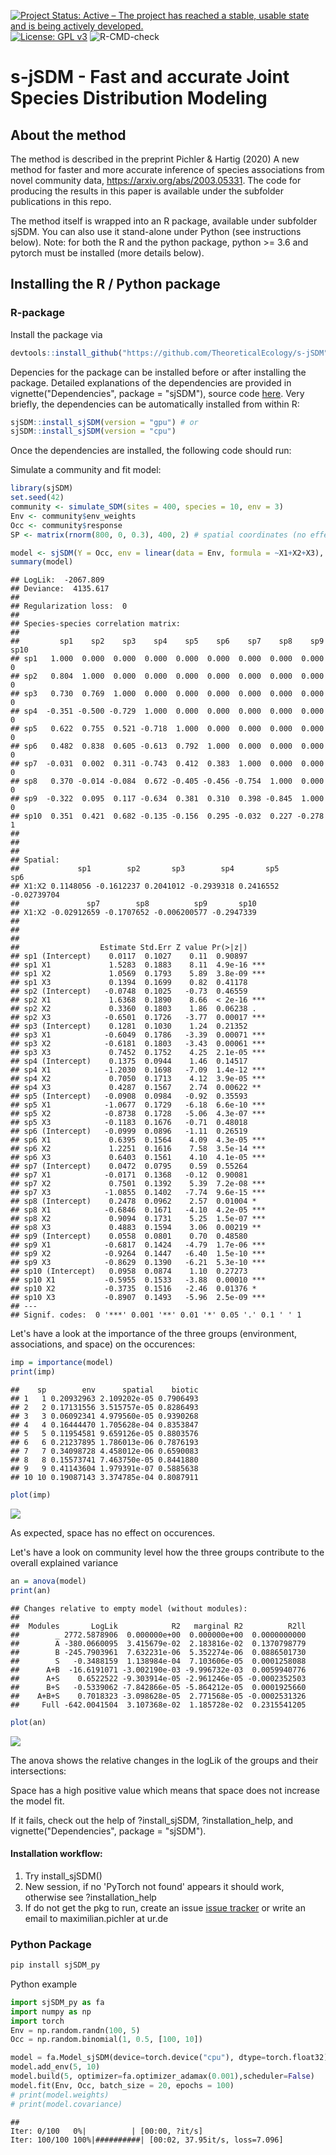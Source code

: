 [![Project Status: Active – The project has reached a stable, usable state and is being actively developed.](http://www.repostatus.org/badges/latest/active.svg)](http://www.repostatus.org/#active)
[![License: GPL v3](https://img.shields.io/badge/License-GPL%20v3-blue.svg)](https://www.gnu.org/licenses/gpl-3.0)
![R-CMD-check](https://github.com/TheoreticalEcology/s-jSDM/workflows/R-CMD-check/badge.svg?branch=master)


# s-jSDM - Fast and accurate Joint Species Distribution Modeling

## About the method

The method is described in the preprint Pichler & Hartig (2020) A new method for faster and more accurate inference of species associations from novel community data, https://arxiv.org/abs/2003.05331. The code for producing the results in this paper is available under the subfolder publications in this repo.

The method itself is wrapped into an R package, available under subfolder sjSDM. You can also use it stand-alone under Python (see instructions below). Note: for both the R and the python package, python >= 3.6 and pytorch must be installed (more details below).

## Installing the R / Python package

### R-package

Install the package via


```r
devtools::install_github("https://github.com/TheoreticalEcology/s-jSDM", subdir = "sjSDM")
```

Depencies for the package can be installed before or after installing the package. Detailed explanations of the dependencies are provided in vignette("Dependencies", package = "sjSDM"), source code [here](https://github.com/TheoreticalEcology/s-jSDM/blob/master/sjSDM/vignettes/Dependencies.Rmd). Very briefly,  the dependencies can be automatically installed from within R:


```r
sjSDM::install_sjSDM(version = "gpu") # or
sjSDM::install_sjSDM(version = "cpu")
```
Once the dependencies are installed, the following code should run:

Simulate a community and fit model:

```r
library(sjSDM)
set.seed(42)
community <- simulate_SDM(sites = 400, species = 10, env = 3)
Env <- community$env_weights
Occ <- community$response
SP <- matrix(rnorm(800, 0, 0.3), 400, 2) # spatial coordinates (no effect on species occurences)

model <- sjSDM(Y = Occ, env = linear(data = Env, formula = ~X1+X2+X3), spatial = linear(data = SP, formula = ~0+X1:X2), se = TRUE)
summary(model)
```

```
## LogLik:  -2067.809 
## Deviance:  4135.617 
## 
## Regularization loss:  0 
## 
## Species-species correlation matrix: 
## 
##         sp1    sp2    sp3    sp4    sp5    sp6    sp7    sp8    sp9 sp10
## sp1   1.000  0.000  0.000  0.000  0.000  0.000  0.000  0.000  0.000    0
## sp2   0.804  1.000  0.000  0.000  0.000  0.000  0.000  0.000  0.000    0
## sp3   0.730  0.769  1.000  0.000  0.000  0.000  0.000  0.000  0.000    0
## sp4  -0.351 -0.500 -0.729  1.000  0.000  0.000  0.000  0.000  0.000    0
## sp5   0.622  0.755  0.521 -0.718  1.000  0.000  0.000  0.000  0.000    0
## sp6   0.482  0.838  0.605 -0.613  0.792  1.000  0.000  0.000  0.000    0
## sp7  -0.031  0.002  0.311 -0.743  0.412  0.383  1.000  0.000  0.000    0
## sp8   0.370 -0.014 -0.084  0.672 -0.405 -0.456 -0.754  1.000  0.000    0
## sp9  -0.322  0.095  0.117 -0.634  0.381  0.310  0.398 -0.845  1.000    0
## sp10  0.351  0.421  0.682 -0.135 -0.156  0.295 -0.032  0.227 -0.278    1
## 
## 
## 
## Spatial: 
##             sp1        sp2       sp3        sp4       sp5         sp6
## X1:X2 0.1148056 -0.1612237 0.2041012 -0.2939318 0.2416552 -0.02739704
##               sp7        sp8          sp9       sp10
## X1:X2 -0.02912659 -0.1707652 -0.006200577 -0.2947339
## 
## 
## 
##                  Estimate Std.Err Z value Pr(>|z|)    
## sp1 (Intercept)    0.0117  0.1027    0.11  0.90897    
## sp1 X1             1.5283  0.1883    8.11  4.9e-16 ***
## sp1 X2             1.0569  0.1793    5.89  3.8e-09 ***
## sp1 X3             0.1394  0.1699    0.82  0.41178    
## sp2 (Intercept)   -0.0748  0.1025   -0.73  0.46559    
## sp2 X1             1.6368  0.1890    8.66  < 2e-16 ***
## sp2 X2             0.3360  0.1803    1.86  0.06238 .  
## sp2 X3            -0.6501  0.1726   -3.77  0.00017 ***
## sp3 (Intercept)    0.1281  0.1030    1.24  0.21352    
## sp3 X1            -0.6049  0.1786   -3.39  0.00071 ***
## sp3 X2            -0.6181  0.1803   -3.43  0.00061 ***
## sp3 X3             0.7452  0.1752    4.25  2.1e-05 ***
## sp4 (Intercept)    0.1375  0.0944    1.46  0.14517    
## sp4 X1            -1.2030  0.1698   -7.09  1.4e-12 ***
## sp4 X2             0.7050  0.1713    4.12  3.9e-05 ***
## sp4 X3             0.4287  0.1567    2.74  0.00622 ** 
## sp5 (Intercept)   -0.0908  0.0984   -0.92  0.35593    
## sp5 X1            -1.0677  0.1729   -6.18  6.6e-10 ***
## sp5 X2            -0.8738  0.1728   -5.06  4.3e-07 ***
## sp5 X3            -0.1183  0.1676   -0.71  0.48018    
## sp6 (Intercept)   -0.0999  0.0896   -1.11  0.26519    
## sp6 X1             0.6395  0.1564    4.09  4.3e-05 ***
## sp6 X2             1.2251  0.1616    7.58  3.5e-14 ***
## sp6 X3             0.6403  0.1561    4.10  4.1e-05 ***
## sp7 (Intercept)    0.0472  0.0795    0.59  0.55264    
## sp7 X1            -0.0171  0.1368   -0.12  0.90081    
## sp7 X2             0.7501  0.1392    5.39  7.2e-08 ***
## sp7 X3            -1.0855  0.1402   -7.74  9.6e-15 ***
## sp8 (Intercept)    0.2478  0.0962    2.57  0.01004 *  
## sp8 X1            -0.6846  0.1671   -4.10  4.2e-05 ***
## sp8 X2             0.9094  0.1731    5.25  1.5e-07 ***
## sp8 X3             0.4883  0.1594    3.06  0.00219 ** 
## sp9 (Intercept)    0.0558  0.0801    0.70  0.48580    
## sp9 X1            -0.6817  0.1424   -4.79  1.7e-06 ***
## sp9 X2            -0.9264  0.1447   -6.40  1.5e-10 ***
## sp9 X3            -0.8629  0.1390   -6.21  5.3e-10 ***
## sp10 (Intercept)   0.0958  0.0874    1.10  0.27273    
## sp10 X1           -0.5955  0.1533   -3.88  0.00010 ***
## sp10 X2           -0.3735  0.1516   -2.46  0.01376 *  
## sp10 X3           -0.8907  0.1493   -5.96  2.5e-09 ***
## ---
## Signif. codes:  0 '***' 0.001 '**' 0.01 '*' 0.05 '.' 0.1 ' ' 1
```
Let's have a look at the importance of the three groups (environment, associations, and space) on the occurences:

```r
imp = importance(model)
print(imp)
```

```
##    sp        env      spatial    biotic
## 1   1 0.20932963 2.109202e-05 0.7906493
## 2   2 0.17131556 3.515757e-05 0.8286493
## 3   3 0.06092341 4.979560e-05 0.9390268
## 4   4 0.16444470 1.705628e-04 0.8353847
## 5   5 0.11954581 9.659126e-05 0.8803576
## 6   6 0.21237895 1.786013e-06 0.7876193
## 7   7 0.34098728 4.458012e-06 0.6590083
## 8   8 0.15573741 7.463750e-05 0.8441880
## 9   9 0.41143604 1.979391e-07 0.5885638
## 10 10 0.19087143 3.374785e-04 0.8087911
```

```r
plot(imp)
```

![](README_files/figure-html/unnamed-chunk-4-1.png)<!-- -->


As expected, space has no effect on occurences.

Let's have a look on community level how the three groups contribute to the overall explained variance 

```r
an = anova(model)
print(an)
```

```
## Changes relative to empty model (without modules):
## 
##  Modules       LogLik            R2   marginal R2          R2ll
##        _ 2772.5878906  0.000000e+00  0.000000e+00  0.0000000000
##        A -380.0660095  3.415679e-02  2.183816e-02  0.1370798779
##        B -245.7903961  7.632231e-06  5.352274e-06  0.0886501730
##        S   -0.3488159  1.138984e-04  7.103606e-05  0.0001258088
##      A+B  -16.6191071 -3.002190e-03 -9.996732e-03  0.0059940776
##      A+S    0.6522522 -9.303914e-05 -2.961246e-05 -0.0002352503
##      B+S   -0.5339062 -7.842866e-05 -5.864212e-05  0.0001925660
##    A+B+S    0.7018323 -3.098628e-05  2.771568e-05 -0.0002531326
##     Full -642.0041504  3.107368e-02  1.185728e-02  0.2315541205
```

```r
plot(an)
```

![](README_files/figure-html/unnamed-chunk-5-1.png)<!-- -->

The anova shows the relative changes in the logLik of the groups and their intersections:

Space has a high positive value which means that space does not increase the model fit.



If it fails, check out the help of ?install_sjSDM, ?installation_help, and vignette("Dependencies", package = "sjSDM"). 

#### Installation workflow:
1. Try install_sjSDM()
2. New session, if no 'PyTorch not found' appears it should work, otherwise see ?installation_help
3. If do not get the pkg to run, create an issue [issue tracker](https://github.com/TheoreticalEcology/s-jSDM/issues) or write an email to maximilian.pichler at ur.de


### Python Package

```bash
pip install sjSDM_py
```
Python example


```python
import sjSDM_py as fa
import numpy as np
import torch
Env = np.random.randn(100, 5)
Occ = np.random.binomial(1, 0.5, [100, 10])

model = fa.Model_sjSDM(device=torch.device("cpu"), dtype=torch.float32)
model.add_env(5, 10)
model.build(5, optimizer=fa.optimizer_adamax(0.001),scheduler=False)
model.fit(Env, Occ, batch_size = 20, epochs = 100)
# print(model.weights)
# print(model.covariance)
```

```
## 
Iter: 0/100   0%|          | [00:00, ?it/s]
Iter: 100/100 100%|##########| [00:02, 37.95it/s, loss=7.096]
```

